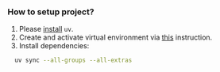 ### How to setup project?

1. Please [install](https://docs.astral.sh/uv/getting-started/installation/) `uv`.
2. Create and activate virtual environment via [this](https://docs.astral.sh/uv/pip/environments/) instruction.
3. Install dependencies:
```bash
  uv sync --all-groups --all-extras
```

